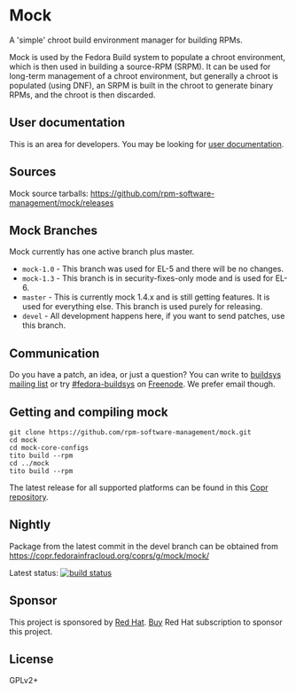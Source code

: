 # Mock

A 'simple' chroot build environment manager for building RPMs.

Mock is used by the Fedora Build system to populate a chroot environment, which is then used in building a source-RPM (SRPM). It can be used for long-term management of a chroot environment, but generally a chroot is populated (using DNF), an SRPM is built in the chroot to generate binary RPMs, and the chroot is then discarded.

## User documentation

This is an area for developers. You may be looking for [user documentation](https://github.com/rpm-software-management/mock/wiki).

## Sources

Mock source tarballs: https://github.com/rpm-software-management/mock/releases

## Mock Branches

Mock currently has one active branch plus master.

 * `mock-1.0` - This branch was used for EL-5 and there will be no changes.
 * `mock-1.3` - This branch is in security-fixes-only mode and is used for EL-6.
 * `master` - This is currently mock 1.4.x and is still getting features. It is used for everything else. This branch is used purely for releasing.
 * `devel` - All development happens here, if you want to send patches, use this branch.

## Communication

Do you have a patch, an idea, or just a question? You can write to [buildsys mailing list](https://lists.fedoraproject.org/admin/lists/buildsys%40lists.fedoraproject.org/) or try [#fedora-buildsys](http://webchat.freenode.net/?channels=fedora-builsys) on [Freenode](https://freenode.net/). We prefer email though.

## Getting and compiling mock

    git clone https://github.com/rpm-software-management/mock.git
    cd mock
    cd mock-core-configs
    tito build --rpm
    cd ../mock
    tito build --rpm


The latest release for all supported platforms can be found in this [Copr repository](https://copr.fedorainfracloud.org/coprs/g/mock/mock-stable/).

## Nightly

Package from the latest commit in the devel branch can be obtained from https://copr.fedorainfracloud.org/coprs/g/mock/mock/

Latest status: [![build status](https://copr.fedorainfracloud.org/coprs/g/mock/mock/package/mock/status_image/last_build.png)](https://copr.fedorainfracloud.org/coprs/g/mock/mock/package/mock/)


## Sponsor

This project is sponsored by [Red Hat](https://www.redhat.com/). [Buy](https://www.redhat.com/en/store) Red Hat subscription to sponsor this project.


## License

GPLv2+
